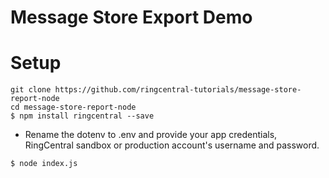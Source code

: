 # Message Store Export Demo
# Setup
```
git clone https://github.com/ringcentral-tutorials/message-store-report-node
cd message-store-report-node
$ npm install ringcentral --save
```
- Rename the dotenv to .env and provide your app credentials, RingCentral sandbox or production account's username and password.

```
$ node index.js
```
